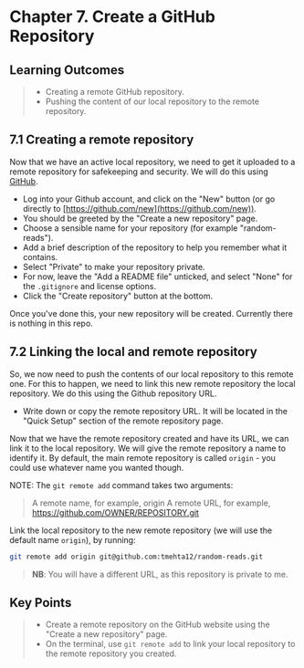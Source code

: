 # Chapter 7. Create a GitHub Repository

## Learning Outcomes
> - Creating a remote GitHub repository.
> - Pushing the content of our local repository to the remote repository.

## 7.1 Creating a remote repository

Now that we have an active local repository, we need to get it uploaded to a remote repository for safekeeping and security.
We will do this using [GitHub](https://www.github.com).

* Log into your Github account, and click on the "New" button (or go directly to [https://github.com/new](https://github.com/new)).
* You should be greeted by the "Create a new repository" page.
* Choose a sensible name for your repository (for example "random-reads").
* Add a brief description of the repository to help you remember what it contains.
* Select "Private" to make your repository private.
* For now, leave the "Add a README file" unticked, and select "None" for the `.gitignore` and license options.
* Click the "Create repository" button at the bottom.

Once you've done this, your new repository will be created.
Currently there is nothing in this repo.

## 7.2 Linking the local and remote repository

So, we now need to push the contents of our local repository to this remote one.
For this to happen, we need to link this new remote repository the local repository.
We do this using the Github repository URL.

* Write down or copy the remote repository URL. It will be located in the "Quick Setup" section of the remote repository page.

Now that we have the remote repository created and have its URL, we can link it to the local repository.
We will give the remote repository a name to identify it.
By default, the main remote repository is called `origin` - you could use whatever name you wanted though.

NOTE: The `git remote add` command takes two arguments:

> A remote name, for example, origin
> A remote URL, for example, https://github.com/OWNER/REPOSITORY.git


Link the local repository to the new remote repository (we will use the default name `origin`), by running:

~~~bash
git remote add origin git@github.com:tmehta12/random-reads.git
~~~

> **NB**: You will have a different URL, as this repository is private to me.

## Key Points
> - Create a remote repository on the GitHub website using the "Create a new repository" page. 
> - On the terminal, use `git remote add` to link your local repository to the remote repository you created.
